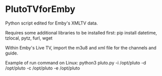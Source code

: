 # PlutoTVforEmby
Python script edited for Emby's XMLTV data.

Requires some additional libraries to be installed first:
pip install datetime, tzlocal, pytz, furl, wget

Within Emby's Live TV, import the m3u8 and xml file for the channels and guide.

Example of run command on Linux:
python3 pluto.py -i /opt/pluto -d /opt/pluto -c /opt/pluto -e /opt/pluto
